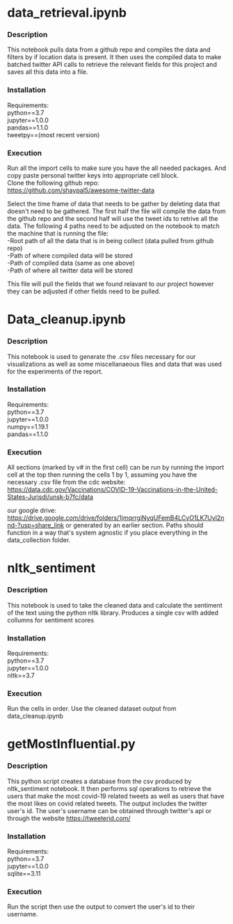 # data_retrieval.ipynb
### Description
This notebook pulls data from a github repo and compiles the data and filters by if location data is present.  It then uses the compiled data to make batched twitter API calls to retrieve the relevant fields for this project and saves all this data into a file. 

### Installation
Requirements: \
python==3.7 \
jupyter==1.0.0 \
pandas==1.1.0 \
tweetpy==(most recent version)

### Execution
Run all the import cells to make sure you have the all needed packages. And copy paste personal twitter keys into appropriate cell block.\
Clone the following github repo:\
https://github.com/shaypal5/awesome-twitter-data

Select the time frame of data that needs to be gather by deleting data that doesn't need to be gathered. The first half the file will compile the data from the github repo and the second half will use the tweet ids to retrive all the data.  The following 4 paths need to be adjusted on the notebook to match the machine that is running the file:\
-Root path of all the data that is in being collect (data pulled from github repo)\
-Path of where compiled data will be stored\
-Path of compiled data (same as one above)\
-Path of where all twitter data will be stored

This file will pull the fields that we found relavant to our project however they can be adjusted if other fields need to be pulled.

# Data_cleanup.ipynb
### Description
This notebook is used to generate the .csv files necessary for our visualizations as well as some miscellanaeous files and data that was used for the experiments of the report.

### Installation
Requirements: \
python==3.7 \
jupyter==1.0.0 \
numpy==1.19.1 \
pandas==1.1.0 

### Execution
All sections (marked by v# in the first cell) can be run by running the import cell at the top then running the cells 1 by 1, assuming you have the necessary .csv file from the cdc website:\
https://data.cdc.gov/Vaccinations/COVID-19-Vaccinations-in-the-United-States-Jurisdi/unsk-b7fc/data 

our google drive:\
https://drive.google.com/drive/folders/1jmqrrgiNyqUFemB4LCvO1LK7Uyl2nnd-?usp=share_link 
or generated by an earlier section. 
Paths should function in a way that's system agnostic if you place everything in the data_collection folder.  

# nltk_sentiment
### Description
This notebook is used to take the cleaned data and calculate the sentiment of the text using the python nltk library. Produces a single csv with added collumns for sentiment scores

### Installation
Requirements: \
python==3.7 \
jupyter==1.0.0 \
nltk==3.7

### Execution
Run the cells in order. Use the cleaned dataset output from data_cleanup.ipynb

# getMostInfluential.py
### Description
This python script creates a database from the csv produced by nltk_sentiment notebook. It then performs sql operations to retrieve the users that make the most covid-19 related tweets as well as users that have the most likes on covid related tweets. The output includes the twitter user's id. The user's username can be obtained through twitter's api or through the website https://tweeterid.com/

### Installation
Requirements: \
python==3.7 \
jupyter==1.0.0 \
sqlite==3.11

### Execution
Run the script then use the output to convert the user's id to their username.


